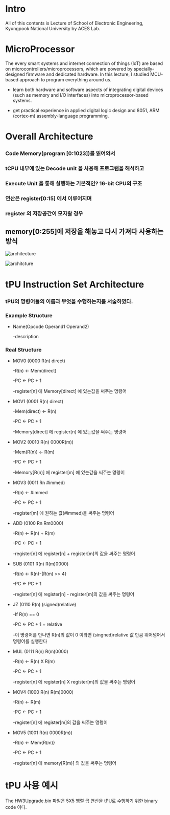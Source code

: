 # Intro
All of this contents is Lecture of School of Electronic Engineering, Kyungpook National University by ACES Lab. 
# MicroProcessor

The every smart systems and internet connection of things (IoT) are based on microcontrollers/microprocessors, which are powered by specially-designed firmware and dedicated hardware. In this lecture, I studied MCU-based approach to program everything around us.  

* learn both hardware and software aspects of integrating digital devices (such as memory and I/O interfaces) into microprocessor-based systems.

* get practical experience in applied digital logic design and 8051, ARM (cortex-m) assembly-language programming.
# Overall Architecture

### Code Memory(program [0:1023])를 읽어와서 
### tCPU 내부에 있는 Decode unit 을 사용해 프로그램을 해석하고 
### Execute Unit 을 통해 실행하는 기본적인? 16-bit CPU의 구조 
### 연산은 register[0:15] 에서 이루어지며 
### register 의 저장공간이 모자랄 경우 
## memory[0:255]에 저장을 해놓고 다시 가져다 사용하는 방식 

![architecture](https://postfiles.pstatic.net/MjAxOTExMDNfMTY1/MDAxNTcyNzY3ODMzNzc0.5Mz3m21dOhMzQAdHE9PVigBKasavHoi3RNSF9SAptXQg.xi4BIU14P3cpNUg2DvfNizFGUybfiY8bCILdPJontwEg.PNG.qotjdrb6/%EC%BA%A1%EC%B2%98.PNG?type=w773)

![architcture](https://postfiles.pstatic.net/MjAxOTExMDNfMjYx/MDAxNTcyNzY3ODMzODI1.DHLghTodL_Pwb5m13iPBA7wZPFCeNH7sPwIrwyZwspsg.gI83x70YjfD-oUnVLMBAco81O6K5N3fgFiGp8bTb23wg.PNG.qotjdrb6/%EC%BA%A1%EC%B2%981.PNG?type=w773)



# tPU Instruction Set Architecture

### tPU의 명령어들의 이름과 무엇을 수행하는지를 서술하였다.

### Example Structure
- Name(Opcode Operand1 Operand2)

   -description  


### Real Structure

* MOV0 (0000 R(n) direct)

  -R(n) <- Mem(direct)
 
  -PC <- PC + 1
  
  -register[n] 에 Memory[direct] 에 있는값을 써주는 명령어
 
* MOV1 (0001 R(n) direct)

  -Mem(direct) <- R(n)
 
  -PC <- PC + 1
  
  -Memory[direct] 에 register[n] 에 있는값을 써주는 명령어
 
 * MOV2 (0010 R(n) 0000R(m))
 
    -Mem(R(n)) <- R(m)
 
   -PC <- PC + 1
   
   -Memory[R(n)] 에 register[m] 에 있는값을 써주는 명령어
 
 * MOV3 (0011 Rn #immed)
 
    -R(n) <- #immed
 
    -PC <- PC + 1
    
    -register[m] 에 원하는 값(#immed)을 써주는 명령어
 
 * ADD (0100 Rn Rm0000)
 
    -R(n) <- R(n) + R(m)
 
    -PC <- PC + 1
    
    -register[n] 에 register[n] + register[m]의 값을 써주는 명령어
 
 * SUB (0101 R(n) R(m)0000)
 
    -R(n) <- R(n)-{R(m) >> 4}
 
    -PC <- PC + 1
    
    -register[n] 에 register[n] - register[m]의 값을 써주는 명령어
 
 * JZ (0110 R(n) (signed)relative)
 
    -If R(n) == 0
 
    -PC <- PC + 1 + relative
    
    -이 명령어를 만나면 R(n)의 값이 0 이라면 (singned)relative 값 만큼 뛰어넘어서 명령어를 실행한다
 
 * MUL (0111 R(n) R(m)0000)
 
    -R(n) <- R(n) X R(m)
 
    -PC <- PC + 1
    
    -register[n] 에 register[n] X register[m]의 값을 써주는 명령어
 
 * MOV4 (1000 R(n) R(m)0000)
 
    -R(n) <- R(m)
 
    -PC <- PC + 1
    
    -register[n] 에 register[m]의 값을 써주는 명령어
 
 * MOV5 (1001 R(n) 0000R(m))
 
    -R(n) <- Mem{R(m)}
 
    -PC <- PC + 1
    
    -register[n] 에 memory[R(m)] 의 값을 써주는 명령어
    
    
# tPU 사용 예시

The HW3Upgrade.bin 파일은 5X5 행렬 곱 연산을 tPU로 수행하기 위한 binary code 이다.
